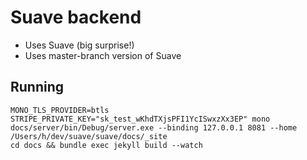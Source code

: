 # Suave backend

 - Uses Suave (big surprise!)
 - Uses master-branch version of Suave

## Running

    MONO_TLS_PROVIDER=btls STRIPE_PRIVATE_KEY="sk_test_wKhdTXjsPFI1YcISwxzXx3EP" mono docs/server/bin/Debug/server.exe --binding 127.0.0.1 8081 --home /Users/h/dev/suave/suave/docs/_site
    cd docs && bundle exec jekyll build --watch

